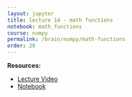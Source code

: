 ```yaml
---
layout: jupyter
title: lecture 14 - math functions
notebook: math_functions
course: numpy
permalink: /brain/numpy/math-functions
order: 20
---
```


**Resources:**
- [Lecture Video](https://youtu.be/ChxlM0yh5Fg?feature=shared)
- [Notebook](/assets/notebooks/math_functions.ipynb)
